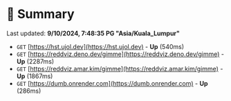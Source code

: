 # 📖 Summary
Last updated: **9/10/2024, 7:48:35 PG "Asia/Kuala_Lumpur"**

- `GET` [https://hst.ujol.dev](https://hst.ujol.dev) - **Up** (540ms)
- `GET` [https://reddviz.deno.dev/gimme](https://reddviz.deno.dev/gimme) - **Up** (2287ms)
- `GET` [https://reddviz.amar.kim/gimme](https://reddviz.amar.kim/gimme) - **Up** (1867ms)
- `GET` [https://dumb.onrender.com](https://dumb.onrender.com) - **Up** (286ms)
